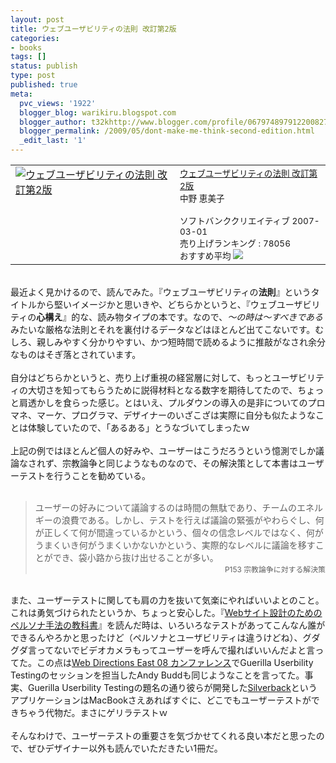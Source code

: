 ```yaml
---
layout: post
title: ウェブユーザビリティの法則 改訂第2版
categories:
- books
tags: []
status: publish
type: post
published: true
meta:
  pvc_views: '1922'
  blogger_blog: warikiru.blogspot.com
  blogger_author: t32khttp://www.blogger.com/profile/06797489791220082722noreply@blogger.com
  blogger_permalink: /2009/05/dont-make-me-think-second-edition.html
  _edit_last: '1'
---
```

<table border="0" cellpadding="5"><tbody><tr><td valign="top"><a href="http://www.amazon.co.jp/exec/obidos/ASIN/4797339098/warikiru-22/ref=nosim/" target="_blank"><img src="http://ecx.images-amazon.com/images/I/51uraZ6CddL._SL160_.jpg" alt="ウェブユーザビリティの法則 改訂第2版" border="0" /></a></td><td valign="top"><span style="font-size:85%;"><a href="http://www.amazon.co.jp/%E3%82%A6%E3%82%A7%E3%83%96%E3%83%A6%E3%83%BC%E3%82%B6%E3%83%93%E3%83%AA%E3%83%86%E3%82%A3%E3%81%AE%E6%B3%95%E5%89%87-%E6%94%B9%E8%A8%82%E7%AC%AC2%E7%89%88-%E3%82%B9%E3%83%86%E3%82%A3%E3%83%BC%E3%83%96%E3%83%BB%E3%82%AF%E3%83%AB%E3%83%BC%E3%82%B0/dp/4797339098%3FSubscriptionId%3D0G91FPYVW6ZGWBH4Y9G2%26tag%3Dwarikiru-22%26linkCode%3Dxm2%26camp%3D2025%26creative%3D165953%26creativeASIN%3D4797339098" target="_blank">ウェブユーザビリティの法則 改訂第2版</a><img src="http://www.assoc-amazon.jp/e/ir?t=warikiru-22&amp;l=ur2&amp;o=9" alt="" border="0" height="1" width="1" /><br />中野 恵美子<br /><br />ソフトバンククリエイティブ  2007-03-01<br />売り上げランキング : 78056<br />おすすめ平均  <img src="http://g-images.amazon.com/images/G/01/detail/stars-4-0.gif" /><a href="http://www.amazon.co.jp/%E3%82%A6%E3%82%A7%E3%83%96%E3%83%A6%E3%83%BC%E3%82%B6%E3%83%93%E3%83%AA%E3%83%86%E3%82%A3%E3%81%AE%E6%B3%95%E5%89%87-%E6%94%B9%E8%A8%82%E7%AC%AC2%E7%89%88-%E3%82%B9%E3%83%86%E3%82%A3%E3%83%BC%E3%83%96%E3%83%BB%E3%82%AF%E3%83%AB%E3%83%BC%E3%82%B0/dp/4797339098%3FSubscriptionId%3D0G91FPYVW6ZGWBH4Y9G2%26tag%3Dwarikiru-22%26linkCode%3Dxm2%26camp%3D2025%26creative%3D165953%26creativeASIN%3D4797339098" target="_blank"><br /></a></span><span style="font-size:85%;"><a href="http://www.goodpic.com/mt/aws/index.html"></a></span></td></tr></tbody></table><br />最近よく見かけるので、読んでみた。『ウェブユーザビリティの<span style="font-weight: bold;">法則</span>』というタイトルから堅いイメージかと思いきや、どちらかというと、『ウェブユーザビリティの<span style="font-weight: bold;">心構え</span>』的な、読み物タイプの本です。なので、<span style="font-style: italic;">～の時は～すべきである</span>みたいな厳格な法則とそれを裏付けるデータなどはほとんど出てこないです。むしろ、親しみやすく分かりやすい、かつ短時間で読めるように推敲がなされ余分なものはそぎ落とされています。<br /><br />自分はどちらかというと、売り上げ重視の経営層に対して、もっとユーザビリティの大切さを知ってもらうために説得材料となる数字を期待してたので、ちょっと肩透かしを食らった感じ。とはいえ、プルダウンの導入の是非についてのプロマネ、マーケ、プログラマ、デザイナーのいざこざは実際に自分も似たようなことは体験していたので、「あるある」とうなづいてしまったｗ<br /><br />上記の例ではほとんど個人の好みや、ユーザーはこうだろうという憶測でしか議論なされず、宗教論争と同じようなものなので、その解決策として本書はユーザーテストを行うことを勧めている。<br /><br /><blockquote>ユーザーの好みについて議論するのは時間の無駄であり、チームのエネルギーの浪費である。しかし、テストを行えば議論の緊張がやわらぐし、何が正しくて何が間違っているかという、個々の信念レベルではなく、何がうまくいき何がうまくいかないかという、実際的なレベルに議論を移すことができ、袋小路から抜け出せることが多い。<br /><div style="text-align: right;"><span style="font-size:85%;">P153 宗教論争に対する解決策</span></div></blockquote><br />また、ユーザーテストに関しても肩の力を抜いて気楽にやればいいよとのこと。これは勇気づけられたというか、ちょっと安心した。『<a href="http://warikiru.blogspot.com/2008/11/web.html">Webサイト設計のためのペルソナ手法の教科書</a>』を読んだ時は、いろいろなテストがあってこんなん誰ができるんやろかと思ったけど（ペルソナとユーザビリティは違うけどね）、グダグダ言ってないでビデオカメラもってユーザーを呼んで撮ればいいんだよと言ってた。この点は<a href="http://warikiru.blogspot.com/2008/11/web-directions-east-08.html">Web Directions East 08 カンファレンス</a>でGuerilla Userbility Testingのセッションを担当したAndy Buddも同じようなことを言ってた。事実、Guerilla Userbility Testingの題名の通り彼らが開発した<a href="http://silverbackapp.com/">Silverback</a>というアプリケーションはMacBookさえあればすぐに、どこでもユーザーテストができちゃう代物だ。まさにゲリラテストｗ<br /><br />そんなわけで、ユーザーテストの重要さを気づかせてくれる良い本だと思ったので、ぜひデザイナー以外も読んでいただきたい1冊だ。
